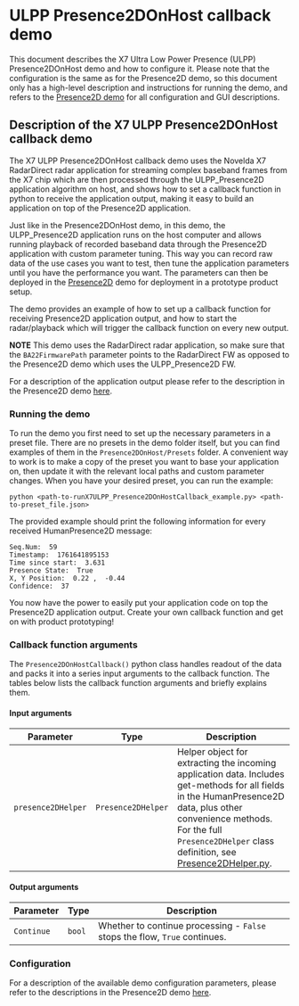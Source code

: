 # ULPP Presence2DOnHost callback demo

This document describes the X7 Ultra Low Power Presence (ULPP) Presence2DOnHost demo and how to configure it. Please note that the configuration is the same as for the Presence2D demo, so this document only has a high-level description and instructions for running the demo, and refers to the [Presence2D demo](../Presence2D/Presence2D_Readme.md) for all configuration and GUI descriptions.

## Description of the X7 ULPP Presence2DOnHost callback demo

The X7 ULPP Presence2DOnHost callback demo uses the Novelda X7 RadarDirect radar application for streaming complex baseband frames from the X7 chip which are then processed through the ULPP_Presence2D application algorithm on host, and shows how to set a callback function in python to receive the application output, making it easy to build an application on top of the Presence2D application.

Just like in the Presence2DOnHost demo, in this demo, the ULPP_Presence2D application runs on the host computer and allows running playback of recorded baseband data through the Presence2D application with custom parameter tuning. This way you can record raw data of the use cases you want to test, then tune the application parameters until you have the performance you want. The parameters can then be deployed in the [Presence2D](../Presence2D/Presence2D_Readme.md) demo for deployment in a prototype product setup.

The demo provides an example of how to set up a callback function for receiving Presence2D application output, and how to start the radar/playback which will trigger the callback function on every new output.

**NOTE** This demo uses the RadarDirect radar application, so make sure that the `BA22FirmwarePath` parameter points to the RadarDirect FW as opposed to the Presence2D demo which uses the ULPP_Presence2D FW.

For a description of the application output please refer to the description in the Presence2D demo [here](../Presence2D/Presence2D_Readme.md#description-of-the-x7-ulpp-presence2d-demo).

### Running the demo

To run the demo you first need to set up the necessary parameters in a preset file. There are no presets in the demo folder itself, but you can find examples of them in the `Presence2DOnHost/Presets` folder. A convenient way to work is to make a copy of the preset you want to base your application on, then update it with the relevant local paths and custom parameter changes. When you have your desired preset, you can run the example:

```
python <path-to-runX7ULPP_Presence2DOnHostCallback_example.py> <path-to-preset_file.json>
```

The provided example should print the following information for every received HumanPresence2D message:
```
Seq.Num:  59
Timestamp:  1761641895153
Time since start:  3.631
Presence State:  True
X, Y Position:  0.22 ,  -0.44
Confidence:  37
```

You now have the power to easily put your application code on top the Presence2D application output. Create your own callback function and get on with product prototyping!

### Callback function arguments

The `Presence2DOnHostCallback()` python class handles readout of the data and packs it into a series input arguments to the callback function. The tables below lists the callback function arguments and briefly explains them.

#### Input arguments

| Parameter | Type | Description |
| --------- | ---- | ----------- |
| `presence2DHelper` | `Presence2DHelper` | Helper object for extracting the incoming application data. Includes get-methods for all fields in the HumanPresence2D data, plus other convenience methods. For the full `Presence2DHelper` class definition, see [Presence2DHelper.py](../../../Nodes/Python/Novelda/Presence2DPlotter/Presence2DHelper.py). |

#### Output arguments

| Parameter | Type | Description |
| --------- | ---- | ----------- |
| `Continue` | `bool` | Whether to continue processing - `False` stops the flow, `True` continues. |

### Configuration

For a description of the available demo configuration parameters, please refer to the descriptions in the Presence2D demo [here](../Presence2D/Presence2D_Readme.md#configuration).
